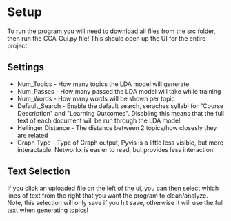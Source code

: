 # **Setup**
To run the program you will need to download all files from the src folder, then run the CCA_Gui.py file! This should open up the UI for the entire project.

## **Settings**

 - Num_Topics - How many topics the LDA model will generate
 - Num_Passes - How many passed the LDA model will take while training
 - Num_Words - How many words will be shown per topic
 - Default_Search - Enable the default search, seraches syllabi for "Course Description" and "Learning Outcomes". Disabling this means that the full text of each document will be run through the LDA model.
 - Hellinger Distance - The distance between 2 topics/how closesly they are related
 - Graph Type - Type of Graph output, Pyvis is a little less visible, but more interactable. Networkx is easier to read, but provides less interaction

## **Text Selection**

If you click an uploaded file on the left of the ui, you can then select which lines of text from the right that you want the program to clean/analyze. Note, this selection will only save if you hit save, otherwise it will use the full text when generating topics!